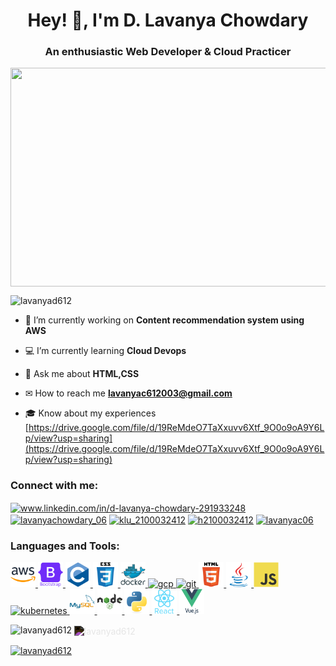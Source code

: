 <h1 align="center">Hey! 🤝, I'm D. Lavanya Chowdary</h1>
<h3 align="center">An enthusiastic Web Developer & Cloud Practicer</h3>

<img align="center" width="1000" height="350" src="https://64.media.tumblr.com/fbc6f9608cc5e61a377e126018d5cd64/68089e9fab46dac3-e0/s640x960/71460d8a23d18df13e519649e362dc8fa61a1b7b.gif">

<p align="left"> <img src="https://komarev.com/ghpvc/?username=lavanyad612&label=Profile%20views&color=0e75b6&style=flat" alt="lavanyad612" /> </p>




- 🎯 I’m currently working on **Content recommendation system using AWS**

- 💻 I’m currently learning **Cloud Devops**

- 🤝 Ask me about **HTML,CSS**

- ✉ How to reach me **lavanyac612003@gmail.com**

- 🎓 Know about my experiences [https://drive.google.com/file/d/19ReMdeO7TaXxuvv6Xtf_9O0o9oA9Y6Lp/view?usp=sharing](https://drive.google.com/file/d/19ReMdeO7TaXxuvv6Xtf_9O0o9oA9Y6Lp/view?usp=sharing)

<h3 align="left">Connect with me:</h3>
<p align="left">
<a href="https://linkedin.com/in/www.linkedin.com/in/d-lavanya-chowdary-291933248" target="blank"><img align="center" src="https://raw.githubusercontent.com/rahuldkjain/github-profile-readme-generator/master/src/images/icons/Social/linked-in-alt.svg" alt="www.linkedin.com/in/d-lavanya-chowdary-291933248" height="30" width="40" /></a>
<a href="https://instagram.com/lavanyachowdary_06" target="blank"><img align="center" src="https://raw.githubusercontent.com/rahuldkjain/github-profile-readme-generator/master/src/images/icons/Social/instagram.svg" alt="lavanyachowdary_06" height="30" width="40" /></a>
<a href="https://www.codechef.com/users/klu_2100032412" target="blank"><img align="center" src="https://cdn.jsdelivr.net/npm/simple-icons@3.1.0/icons/codechef.svg" alt="klu_2100032412" height="30" width="40" /></a>
<a href="https://www.hackerrank.com/h2100032412" target="blank"><img align="center" src="https://raw.githubusercontent.com/rahuldkjain/github-profile-readme-generator/master/src/images/icons/Social/hackerrank.svg" alt="h2100032412" height="30" width="40" /></a>
<a href="https://www.leetcode.com/lavanyac06" target="blank"><img align="center" src="https://raw.githubusercontent.com/rahuldkjain/github-profile-readme-generator/master/src/images/icons/Social/leet-code.svg" alt="lavanyac06" height="30" width="40" /></a>
</p>

<h3 align="left">Languages and Tools:</h3>
<p align="left"> <a href="https://aws.amazon.com" target="_blank" rel="noreferrer"> <img src="https://raw.githubusercontent.com/devicons/devicon/master/icons/amazonwebservices/amazonwebservices-original-wordmark.svg" alt="aws" width="40" height="40"/> </a> <a href="https://getbootstrap.com" target="_blank" rel="noreferrer"> <img src="https://raw.githubusercontent.com/devicons/devicon/master/icons/bootstrap/bootstrap-plain-wordmark.svg" alt="bootstrap" width="40" height="40"/> </a> <a href="https://www.cprogramming.com/" target="_blank" rel="noreferrer"> <img src="https://raw.githubusercontent.com/devicons/devicon/master/icons/c/c-original.svg" alt="c" width="40" height="40"/> </a> <a href="https://www.w3schools.com/css/" target="_blank" rel="noreferrer"> <img src="https://raw.githubusercontent.com/devicons/devicon/master/icons/css3/css3-original-wordmark.svg" alt="css3" width="40" height="40"/> </a> <a href="https://www.docker.com/" target="_blank" rel="noreferrer"> <img src="https://raw.githubusercontent.com/devicons/devicon/master/icons/docker/docker-original-wordmark.svg" alt="docker" width="40" height="40"/> </a> <a href="https://cloud.google.com" target="_blank" rel="noreferrer"> <img src="https://www.vectorlogo.zone/logos/google_cloud/google_cloud-icon.svg" alt="gcp" width="40" height="40"/> </a> <a href="https://git-scm.com/" target="_blank" rel="noreferrer"> <img src="https://www.vectorlogo.zone/logos/git-scm/git-scm-icon.svg" alt="git" width="40" height="40"/> </a> <a href="https://www.w3.org/html/" target="_blank" rel="noreferrer"> <img src="https://raw.githubusercontent.com/devicons/devicon/master/icons/html5/html5-original-wordmark.svg" alt="html5" width="40" height="40"/> </a> <a href="https://www.java.com" target="_blank" rel="noreferrer"> <img src="https://raw.githubusercontent.com/devicons/devicon/master/icons/java/java-original.svg" alt="java" width="40" height="40"/> </a> <a href="https://developer.mozilla.org/en-US/docs/Web/JavaScript" target="_blank" rel="noreferrer"> <img src="https://raw.githubusercontent.com/devicons/devicon/master/icons/javascript/javascript-original.svg" alt="javascript" width="40" height="40"/> </a> <a href="https://kubernetes.io" target="_blank" rel="noreferrer"> <img src="https://www.vectorlogo.zone/logos/kubernetes/kubernetes-icon.svg" alt="kubernetes" width="40" height="40"/> </a> <a href="https://www.mysql.com/" target="_blank" rel="noreferrer"> <img src="https://raw.githubusercontent.com/devicons/devicon/master/icons/mysql/mysql-original-wordmark.svg" alt="mysql" width="40" height="40"/> </a> <a href="https://nodejs.org" target="_blank" rel="noreferrer"> <img src="https://raw.githubusercontent.com/devicons/devicon/master/icons/nodejs/nodejs-original-wordmark.svg" alt="nodejs" width="40" height="40"/> </a> <a href="https://www.python.org" target="_blank" rel="noreferrer"> <img src="https://raw.githubusercontent.com/devicons/devicon/master/icons/python/python-original.svg" alt="python" width="40" height="40"/> </a> <a href="https://reactjs.org/" target="_blank" rel="noreferrer"> <img src="https://raw.githubusercontent.com/devicons/devicon/master/icons/react/react-original-wordmark.svg" alt="react" width="40" height="40"/> </a> <a href="https://vuejs.org/" target="_blank" rel="noreferrer"> <img src="https://raw.githubusercontent.com/devicons/devicon/master/icons/vuejs/vuejs-original-wordmark.svg" alt="vuejs" width="40" height="40"/> </a> </p>

<p><img align="left" src="https://github-readme-stats.vercel.app/api/top-langs?username=lavanyad612&show_icons=true&locale=en&layout=compact" alt="lavanyad612" /></p>

<p>&nbsp;<img align="center" src="https://github-readme-stats.vercel.app/api?username=lavanyad612&show_icons=true&locale=en" alt="lavanyad612" style="filter: invert(1)" /></p>


<p align="left"> <a href="https://github.com/ryo-ma/github-profile-trophy"><img src="https://github-profile-trophy.vercel.app/?username=lavanyad612" alt="lavanyad612" /></a> </p>
